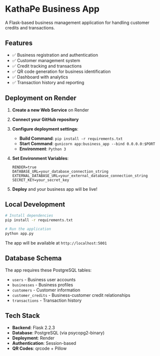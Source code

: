 # KathaPe Business App

A Flask-based business management application for handling customer credits and transactions.

## Features

- ✅ Business registration and authentication
- ✅ Customer management system
- ✅ Credit tracking and transactions
- ✅ QR code generation for business identification
- ✅ Dashboard with analytics
- ✅ Transaction history and reporting

## Deployment on Render

1. **Create a new Web Service** on Render
2. **Connect your GitHub repository**
3. **Configure deployment settings**:
   - **Build Command**: `pip install -r requirements.txt`
   - **Start Command**: `gunicorn app:business_app --bind 0.0.0.0:$PORT`
   - **Environment**: `Python 3`

4. **Set Environment Variables**:
   ```
   RENDER=true
   DATABASE_URL=your_database_connection_string
   EXTERNAL_DATABASE_URL=your_external_database_connection_string
   SECRET_KEY=your_secret_key
   ```

5. **Deploy** and your business app will be live!

## Local Development

```bash
# Install dependencies
pip install -r requirements.txt

# Run the application
python app.py
```

The app will be available at `http://localhost:5001`

## Database Schema

The app requires these PostgreSQL tables:
- `users` - Business user accounts
- `businesses` - Business profiles  
- `customers` - Customer information
- `customer_credits` - Business-customer credit relationships
- `transactions` - Transaction history

## Tech Stack

- **Backend**: Flask 2.2.3
- **Database**: PostgreSQL (via psycopg2-binary)
- **Deployment**: Render
- **Authentication**: Session-based
- **QR Codes**: qrcode + Pillow
